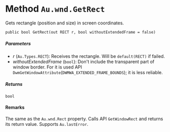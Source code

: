 # Method `Au.wnd.GetRect`

Gets rectangle (position and size) in screen coordinates.

```
public bool GetRect(out RECT r, bool withoutExtendedFrame = false)
```

##### Parameters

- *r*  (`Au.Types.RECT`):
    Receives the rectangle. Will be `default(RECT)` if failed.
- *withoutExtendedFrame*  (`bool`):
    Don't include the transparent part of window border. For it is used API `DwmGetWindowAttribute`(`DWMWA_EXTENDED_FRAME_BOUNDS`); it is less reliable.

##### Returns

`bool`

#### Remarks

The same as the `Au.wnd.Rect` property. Calls API `GetWindowRect` and returns its return value. Supports `Au.lastError`.